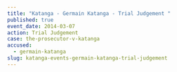 ```yaml
---
title: "Katanga - Germain Katanga - Trial Judgement "
published: true
event_date: 2014-03-07
action: Trial Judgement
case: the-prosecutor-v-katanga
accused:
  - germain-katanga
slug: katanga-events-germain-katanga-trial-judgement
---
```

